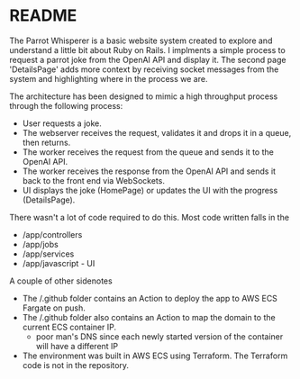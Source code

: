 # README

The Parrot Whisperer is a basic website system created to explore and understand a little bit about Ruby on Rails.  I implments a
simple process to request a parrot joke from the OpenAI API and display it.  The second page 'DetailsPage' adds more 
context by receiving socket messages from the system and highlighting where in the process we are.

The architecture has been designed to mimic a high throughput process through the following process:
* User requests a joke.
* The webserver receives the request, validates it and drops it in a queue, then returns.
* The worker receives the request from the queue and sends it to the OpenAI API.
* The worker receives the response from the OpenAI API and sends it back to the front end via WebSockets.
* UI displays the joke (HomePage) or updates the UI with the progress (DetailsPage).

There wasn't a lot of code required to do this. Most code written falls in the 
* /app/controllers
* /app/jobs
* /app/services
* /app/javascript - UI

A couple of other sidenotes
* The /.github folder contains an Action to deploy the app to AWS ECS Fargate on push.
* The /.github folder also contains an Action to map the domain to the current ECS container IP. 
  * poor man's DNS since each newly started version of the container will have a different IP
* The environment was built in AWS ECS using Terraform.  The Terraform code is not in the repository.